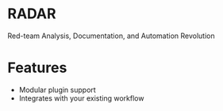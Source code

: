 # RADAR
Red-team Analysis, Documentation, and Automation Revolution

# Features
* Modular plugin support
* Integrates with your existing workflow

